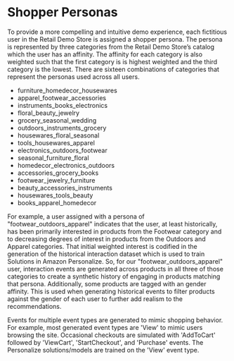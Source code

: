 
  
# Shopper Personas


To provide a more compelling and intuitive demo experience, each fictitious user in the Retail Demo Store is
assigned a shopper persona. The persona is represented by three categories from the Retail Demo Store’s catalog
which the user has an affinity. The affinity for each category is also weighted such that the first category is is
highest weighted and the third category is the lowest. There are sixteen combinations of categories that represent
the personas used across all users.


* furniture_homedecor_housewares
* apparel_footwear_accessories
* instruments_books_electronics
* floral_beauty_jewelry
* grocery_seasonal_wedding
* outdoors_instruments_grocery
* housewares_floral_seasonal
* tools_housewares_apparel
* electronics_outdoors_footwear
* seasonal_furniture_floral
* homedecor_electronics_outdoors
* accessories_grocery_books
* footwear_jewelry_furniture
* beauty_accessories_instruments
* housewares_tools_beauty
* books_apparel_homedecor




For example, a user assigned with a persona of "footwear_outdoors_apparel" indicates that the user, at least
historically, has been primarily interested in products from the Footwear category and to decreasing degrees of
interest in products from the Outdoors and Apparel categories. That initial weighted interest is codified in the
generation of the historical interaction dataset which is used to train Solutions in Amazon Personalize. So, for
our "footwear_outdoors_apparel" user, interaction events are generated across products in all three of those
categories to create a synthetic history of engaging in products matching that persona. Additionally, some
products are tagged with an gender affinity. This is used when generating historical events to filter products
against the gender of each user to further add realism to the recommendations.

Events for multiple event types are generated to mimic shopping behavior. For example, most generated event types
are 'View' to mimic users browsing the site. Occasional checkouts are simulated with 'AddToCart'
followed by 'ViewCart', 'StartCheckout', and 'Purchase' events. The Personalize solutions/models are
trained on the 'View' event type.

  
